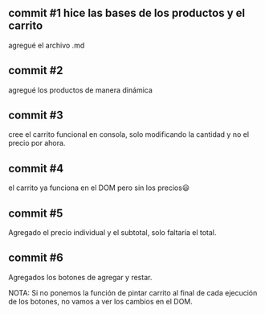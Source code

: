 ## commit #1 hice las bases de los productos y el carrito

agregué el archivo .md

## commit #2

agregué los productos de manera dinámica

## commit #3

cree el carrito funcional en consola, solo modificando la cantidad y no el precio por ahora.

## commit #4

el carrito ya funciona en el DOM pero sin los precios😃

## commit #5

Agregado el precio individual y el subtotal, solo faltaría el total.

## commit #6 

Agregados los botones de agregar y restar.

NOTA: Si no ponemos la función de pintar carrito al final de cada ejecución de los botones, no vamos a ver los cambios en el DOM.